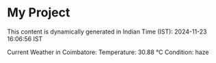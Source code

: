 # My Project

This content is dynamically generated in Indian Time (IST): 2024-11-23 16:06:56 IST


Current Weather in Coimbatore:
Temperature: 30.88 °C
Condition: haze

